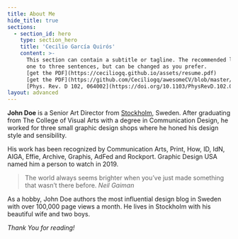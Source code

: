 ```yaml
---
title: About Me
hide_title: true
sections:
  - section_id: hero
    type: section_hero
    title: 'Cecilio García Quirós'
    content: >-
      This section can contain a subtitle or tagline. The recommended length is
      one to three sentences, but can be changed as you prefer.
      [get the PDF](https://ceciliogq.github.io/assets/resume.pdf)
      [get the PDF](https://github.com/Ceciliogq/awesomeCV/blob/master/resume.pdf)
      [Phys. Rev. D 102, 064002](https://doi.org/10.1103/PhysRevD.102.064002){:target="_blank"}{:rel="noopener noreferrer"}
layout: advanced
---
```



**John Doe** is a Senior Art Director from [Stockholm](https://en.wikipedia.org/wiki/Stockholm), Sweden. After graduating from The College of Visual Arts with a degree in Communication Design, he worked for three small graphic design shops where he honed his design style and sensibility.

His work has been recognized by Communication Arts, Print, How, ID, IdN, AIGA, Effie, Archive, Graphis, AdFed and Rockport. Graphic Design USA named him a person to watch in 2019.

>The world always seems brighter when you’ve just made something that wasn’t there before. <cite>Neil Gaiman</cite>

As a hobby, John Doe authors the most influential design blog in Sweden with over 100,000 page views a month. He lives in Stockholm with his beautiful wife and two boys.

*Thank You for reading!*
